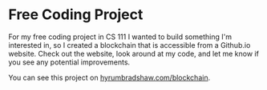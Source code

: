 # Free Coding Project

For my free coding project in CS 111 I wanted to build something I'm interested in, so I created a blockchain that is accessible from a Github.io website. Check out the website, look around at my code, and let me know if you see any potential improvements.

You can see this project on [hyrumbradshaw.com/blockchain](https://www.hyrumbradshaw.com/blockchain).
